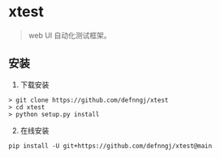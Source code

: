 # xtest
> web UI 自动化测试框架。

## 安装

1. 下载安装

```shell
> git clone https://github.com/defnngj/xtest
> cd xtest
> python setup.py install
```

2. 在线安装
```shell
pip install -U git+https://github.com/defnngj/xtest@main
```
